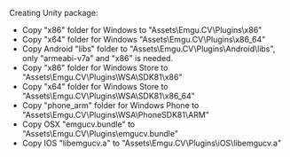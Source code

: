 Creating Unity package:

* Copy "x86" folder for Windows to "Assets\Emgu.CV\Plugins\x86"
* Copy "x64" folder for Windows "Assets\Emgu.CV\Plugins\x86_64"
* Copy Android "libs" folder to "Assets\Emgu.CV\Plugins\Android\libs", only "armeabi-v7a" and "x86" is needed. 
* Copy "x86" folder for Windows Store to "Assets\Emgu.CV\Plugins\WSA\SDK81\x86"
* Copy "x64" folder for Windows Store to "Assets\Emgu.CV\Plugins\WSA\SDK81\x86_64"
* Copy "phone_arm" folder for Windows Phone to "Assets\Emgu.CV\Plugins\WSA\PhoneSDK81\ARM"
* Copy OSX "emgucv.bundle" to "Assets\Emgu.CV\Plugins\emgucv.bundle"
* Copy IOS "libemgucv.a" to "Assets\Emgu.CV\Plugins\iOS\libemgucv.a"